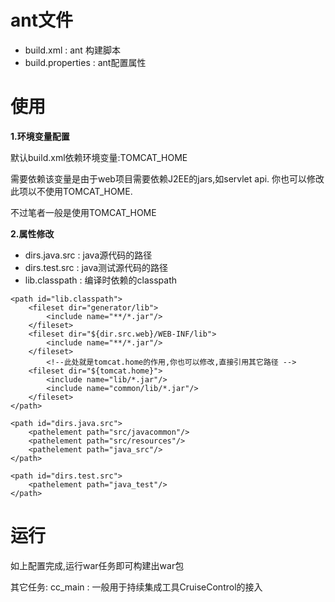 # ant文件 #

  * build.xml : ant 构建脚本
  * build.properties : ant配置属性


# 使用 #
**1.环境变量配置**

默认build.xml依赖环境变量:TOMCAT\_HOME

需要依赖该变量是由于web项目需要依赖J2EE的jars,如servlet api. 你也可以修改此项以不使用TOMCAT\_HOME.

不过笔者一般是使用TOMCAT\_HOME

**2.属性修改**
  * dirs.java.src : java源代码的路径
  * dirs.test.src : java测试源代码的路径
  * lib.classpath : 编译时依赖的classpath

```
<path id="lib.classpath">
	<fileset dir="generator/lib">
		<include name="**/*.jar"/>
	</fileset>
	<fileset dir="${dir.src.web}/WEB-INF/lib">
		<include name="**/*.jar"/>
	</fileset>
        <!--此处就是tomcat.home的作用,你也可以修改,直接引用其它路径 -->
	<fileset dir="${tomcat.home}">
		<include name="lib/*.jar"/>
		<include name="common/lib/*.jar"/>
	</fileset>
</path>

<path id="dirs.java.src">
  	<pathelement path="src/javacommon"/>
  	<pathelement path="src/resources"/>
  	<pathelement path="java_src"/>
</path>

<path id="dirs.test.src">
  	<pathelement path="java_test"/>
</path>
```

# 运行 #
如上配置完成,运行war任务即可构建出war包

其它任务:
cc\_main : 一般用于持续集成工具CruiseControl的接入